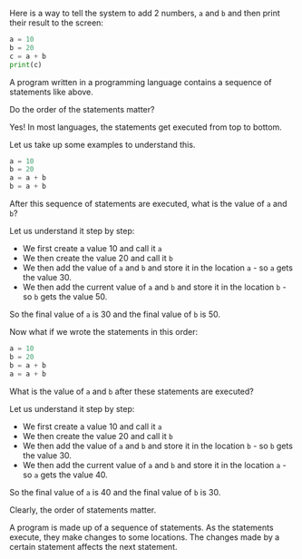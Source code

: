 Here is a way to tell the system to add 2 numbers, `a` and `b` and then print their result to the screen:

```python
a = 10
b = 20
c = a + b
print(c)
```

A program written in a programming language contains a sequence of statements like above.

Do the order of the statements matter?

Yes! In most languages, the statements get executed from top to bottom.

Let us take up some examples to understand this.

```python
a = 10
b = 20
a = a + b
b = a + b
```

After this sequence of statements are executed, what is the value of `a` and `b`?

Let us understand it step by step:

- We first create a value 10 and call it `a`
- We then create the value 20 and call it `b`
- We then add the value of `a` and `b` and store it in the location `a` - so `a` gets the value 30.
- We then add the current value of `a` and `b` and store it in the location `b` - so `b` gets the value 50.

So the final value of `a` is 30 and the final value of `b` is 50.

Now what if we wrote the statements in this order:

```python
a = 10
b = 20
b = a + b
a = a + b
```

What is the value of `a` and `b` after these statements are executed?

Let us understand it step by step:

- We first create a value 10 and call it `a`
- We then create the value 20 and call it `b`
- We then add the value of `a` and `b` and store it in the location `b` - so `b` gets the value 30.
- We then add the current value of `a` and `b` and store it in the location `a` - so `a` gets the value 40.

So the final value of `a` is 40 and the final value of `b` is 30.

Clearly, the order of statements matter.

A program is made up of a sequence of statements. As the statements execute, they make changes to some locations. The changes made by a certain statement affects the next statement.